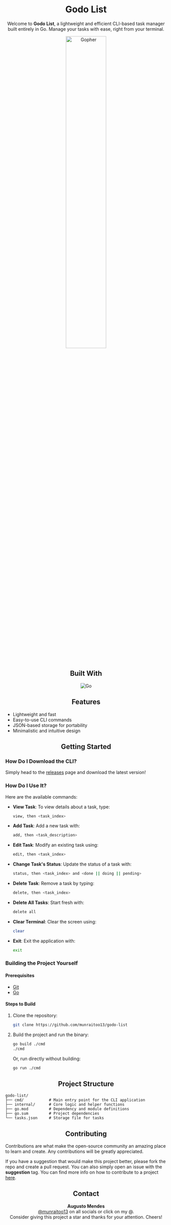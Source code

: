 


<div align="center">
  <h1>Godo List</h1>
  <p>
    Welcome to <b>Godo List</b>, a lightweight and efficient CLI-based task manager built entirely in Go. 
    Manage your tasks with ease, right from your terminal.
  </p>
  <p>
    <img width="50%" src="https://img.icons8.com/?size=512&id=44442&format=png" alt="Gopher" />
  </p>
</div>

<div align="center">
  <h2>Built With</h2>
  <img src="https://img.shields.io/badge/go-%2300ADD8.svg?style=for-the-badge&logo=go&logoColor=white" alt="Go" />
</div>

<h2 align="center">Features</h2>

- Lightweight and fast
- Easy-to-use CLI commands
- JSON-based storage for portability
- Minimalistic and intuitive design

<h2 align="center">Getting Started</h2>

### How Do I Download the CLI?

Simply head to the [releases](https://github.com/munraitoo13/godo-list/releases) page and download the latest version!

### How Do I Use It?

Here are the available commands:

- **View Task**: To view details about a task, type:


  ```bash
  view, then <task_index>
  ```
- **Add Task**: Add a new task with:


  ```bash
  add, then <task_description>
  ```
- **Edit Task**: Modify an existing task using:


  ```bash
  edit, then <task_index>
  ```
- **Change Task's Status**: Update the status of a task with:


  ```bash
  status, then <task_index> and <done || doing || pending>
  ```
- **Delete Task**: Remove a task by typing:


  ```bash
  delete, then <task_index>
  ```
- **Delete All Tasks**: Start fresh with:


  ```bash
  delete all
  ```
- **Clear Terminal**: Clear the screen using:


  ```bash
  clear
  ```
- **Exit**: Exit the application with:


  ```bash
  exit
  ```

### Building the Project Yourself

#### Prerequisites

- [Git](https://git-scm.com/downloads)
- [Go](https://go.dev/doc/install)

#### Steps to Build

1. Clone the repository:


   ```bash
   git clone https://github.com/munraitoo13/godo-list
   ```
2. Build the project and run the binary:


   ```bash
   go build ./cmd
   ./cmd
   ```
   
   Or, run directly without building:

   
   ```bash
   go run ./cmd
   ```

<h2 align="center">Project Structure</h2>

```plaintext
godo-list/
├── cmd/           # Main entry point for the CLI application
├── internal/      # Core logic and helper functions
├── go.mod         # Dependency and module definitions
├── go.sum         # Project dependencies
└── tasks.json     # Storage file for tasks
```

<h2 align="center">Contributing</h2>

<p>
  Contributions are what make the open-source community an amazing place to learn and create. Any contributions will be greatly appreciated.
</p>
<p>
  If you have a suggestion that would make this project better, please fork the repo and create a pull request. You can also simply open an issue with the <b>suggestion</b> tag. You can find more info on how to contribute to a project <a href="https://git-scm.com/book/en/v2/GitHub-Contributing-to-a-Project">here</a>.
</p>

<div align="center">
  <h2>Contact</h2>
  <b>Augusto Mendes</b><br>
  <a href="https://linktr.ee/munraitoo13">@munraitoo13</a> on all socials or click on my @.<br>
  Consider giving this project a star and thanks for your attention. Cheers!
</div>
